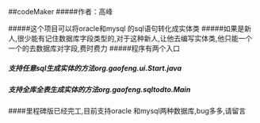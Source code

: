 ##codeMaker
#####作者：高峰

#####这个项目可以将oracle和mysql 的sql语句转化成实体类
#####如果是新人,很少能有记住数据库字段类型的,对于这种新人,让他去编写实体类,他只能一个一个的去数据库对字段,费时费力
#####程序有两个入口
#####	支持任意sql生成实体的方法org.gaofeng.ui.Start.java
#####	支持全库全表生成实体的方法org.gaofeng.sqltodto.Main
####里程碑版已经完工,目前支持oracle 和mysql两种数据库,bug多多,请留言
